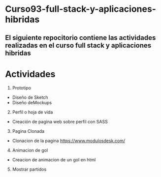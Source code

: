 
 # **Curso93-full-stack-y-aplicaciones-hibridas**   
  El siguiente repocitorio contiene las actividades realizadas en el curso full stack y aplicaciones hibridas   
  ---
  
 # **Actividades**  
 
 1. Prototipo
 * Diseño de Sketch
 * Diseño deMockups
 2. Perfil o hoja de vida
 * Creación de pagina web sobre perfil con SASS
 3. Pagina Clonada
 * Clonacion de la pagina https://www.modulosdesk.com/
 4. Animacion de gol
 * Creacion de animacion de un gol en html 
 5. Mostrar partidos
